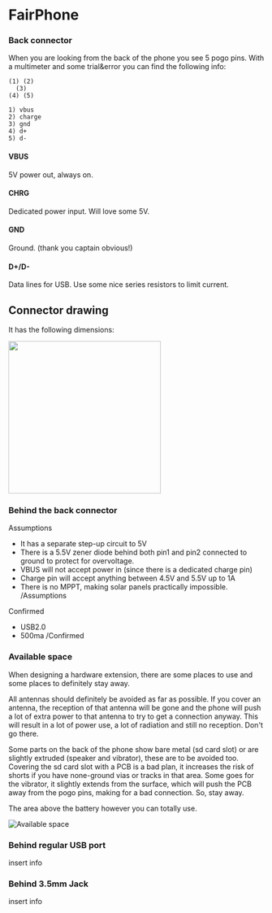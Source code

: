 # FairPhone

### Back connector

When you are looking from the back of the phone you see 5 pogo pins. With a multimeter and some trial&error you can find the following info:

```
(1) (2)
  (3)
(4) (5)

1) vbus
2) charge
3) gnd
4) d+
5) d-
```
#### VBUS
5V power out, always on. <LINK TO MEASUMENTS>
#### CHRG
Dedicated power input. Will love some 5V.
#### GND
Ground. (thank you captain obvious!)
#### D+/D-
Data lines for USB. Use some nice series resistors to limit current.

## Connector drawing

It has the following dimensions:

<img src="https://github.com/dirkvl/FairPhone/blob/master/Drawings/back-connector.JPG" width="300">

### Behind the back connector

Assumptions
- It has a separate step-up circuit to 5V
- There is a 5.5V zener diode behind both pin1 and pin2 connected to ground to protect for overvoltage.
- VBUS will not accept power in (since there is a dedicated charge pin)
- Charge pin will accept anything between 4.5V and 5.5V up to 1A
- There is no MPPT, making solar panels practically impossible.
/Assumptions

Confirmed
- USB2.0
- 500ma
/Confirmed

### Available space

When designing a hardware extension, there are some places to use and some places to definitely stay away.

All antennas should definitely be avoided as far as possible. If you cover an antenna, the reception of that antenna will be gone and the phone will push a lot of extra power to that antenna to try to get a connection anyway. This will result in a lot of power use, a lot of radiation and still no reception. Don't go there.

Some parts on the back of the phone show bare metal (sd card slot) or are slightly extruded (speaker and vibrator), these are to be avoided too. Covering the sd card slot with a PCB is a bad plan, it increases the risk of shorts if you have none-ground vias or tracks in that area. Some goes for the vibrator, it slightly extends from the surface, which will push the PCB away from the pogo pins, making for a bad connection. So, stay away.

The area above the battery however you can totally use.

![Available space](https://github.com/dirkvl/FairPhone/blob/master/Drawings/availablespace.png "Available space")

### Behind regular USB port
insert info

### Behind 3.5mm Jack
insert info